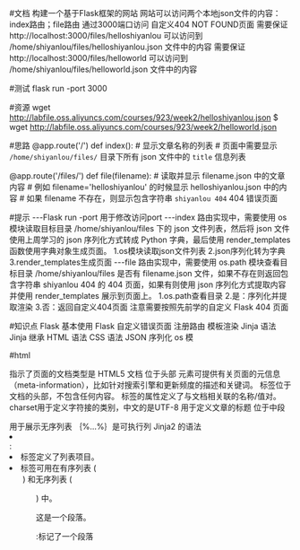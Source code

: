 #文档
构建一个基于Flask框架的网站
网站可以访问两个本地json文件的内容：index路由；file路由
通过3000端口访问
自定义404 NOT FOUND页面
需要保证 http://localhost:3000/files/helloshiyanlou 可以访问到 /home/shiyanlou/files/helloshiyanlou.json 文件中的内容
需要保证 http://localhost:3000/files/helloworld 可以访问到 /home/shiyanlou/files/helloworld.json 文件中的内容

#测试
flask run -port 3000

#资源
wget http://labfile.oss.aliyuncs.com/courses/923/week2/helloshiyanlou.json
$ wget http://labfile.oss.aliyuncs.com/courses/923/week2/helloworld.json

#思路
@app.route('/')
def index():
    # 显示文章名称的列表
    # 页面中需要显示 `/home/shiyanlou/files/` 目录下所有 json 文件中的 `title` 信息列表
    

@app.route('/files/<filename>')
def file(filename):
    # 读取并显示 filename.json 中的文章内容
    # 例如 filename='helloshiyanlou' 的时候显示 helloshiyanlou.json 中的内容
    # 如果 filename 不存在，则显示包含字符串 `shiyanlou 404` 404 错误页面

#提示
---Flask run -port 用于修改访问port
---index 路由实现中，需要使用 os 模块读取目标目录 /home/shiyanlou/files 下的 json 文件列表，然后将 json 文件使用上周学习的 json 序列化方式转成 Python 字典，最后使用 render_templates 函数使用字典对象生成页面。
    1.os模块读取json文件列表
    2.json序列化转为字典
    3.render_templates生成页面
---file 路由实现中，需要使用 os.path 模块查看目标目录 /home/shiyanlou/files 是否有 filename.json 文件，如果不存在则返回包含字符串 shiyanlou 404 的 404 页面，如果有则使用 json 序列化方式提取内容并使用 render_templates 展示到页面上。
    1.os.path查看目录
    2.是：序列化并提取渲染
    3.否：返回自定义404页面
注意需要按照先前学的自定义 Flask 404 页面

#知识点
Flask 基本使用
Flask 自定义错误页面
注册路由
模板渲染
Jinja 语法
Jinja 继承
HTML 语法
CSS 语法
JSON 序列化
os 模

#html
<!DOCTYPE HTML> 指示了页面的文档类型是 HTML5 文档

<head></head>位于头部
    <meta> 元素可提供有关页面的元信息（meta-information），比如针对搜索引擎和更新频度的描述和关键词。
    <meta> 标签位于文档的头部，不包含任何内容。<meta> 标签的属性定义了与文档相关联的名称/值对。
    charset用于定义字符接的类别，中文的是UTF-8
    <title></title>用于定义文章的标题
<body></body>位于中段
    <ul></ul>用于展示无序列表
    ｛%...%｝是可执行列 Jinja2 的语法
     <li></li> :<li> 标签定义了列表项目。<li> 标签可用在有序列表 (<ol>) 和无序列表 (<ul>) 中。
     <p>这是一个段落。</p>:标记了一个段落